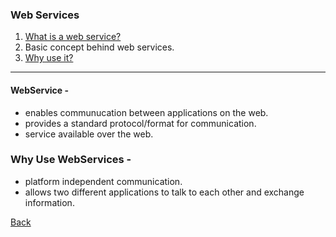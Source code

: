 ### Web Services 

1. [What is a web service?](#definition)
1. Basic concept behind web services.
1. [Why use it?](#why)

<hr/>

#### <a id="definition">WebService -</a> 
* enables communucation between applications on the web.
* provides a standard protocol/format for communication.
* service available over the web.

### <a id="why">Why Use WebServices -
* platform independent communication.
* allows two different applications to talk to each other and exchange information.

[Back](../../tree/master)

